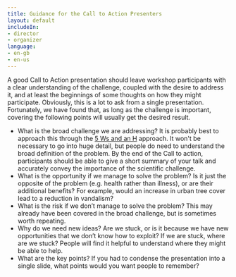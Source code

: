 ```yaml
---
title: Guidance for the Call to Action Presenters
layout: default
includeIn: 
- director
- organizer
language:
- en-gb
- en-us
---
```

A good Call to Action presentation should leave workshop participants with a clear understanding of the challenge, coupled with the desire to address it, and at least the beginnings of some thoughts on how they might participate. Obviously, this is a lot to ask from a single presentation. Fortunately, we have found that, as long as the challenge is important, covering the following points will usually get the desired result.
* What is the broad challenge we are addressing? It is probably best to approach this through the [5 Ws and an H](https://en.wikipedia.org/wiki/Five_Ws) approach. It won't be necessary to go into huge detail, but people do need to understand the broad definition of the problem. By the end of the Call to action, participants should be able to give a short summary of your talk and accurately convey the importance of the scientific challenge.
* What is the opportunity if we manage to solve the problem? Is it just the opposite of the problem (e.g. health rather than illness), or are their additional benefits? For example, would an increase in urban tree cover lead to a reduction in vandalism? 
* What is the risk if we don’t manage to solve the problem? This may already have been covered in the broad challenge, but is sometimes worth repeating.
* Why do we need new ideas? Are we stuck, or is it because we have new opportunities that we don’t know how to exploit?  If we are stuck, where are we stuck? People will find it helpful to understand where they might be able to help.
* What are the key points? If you had to condense the presentation into a single slide, what points would you want people to remember?